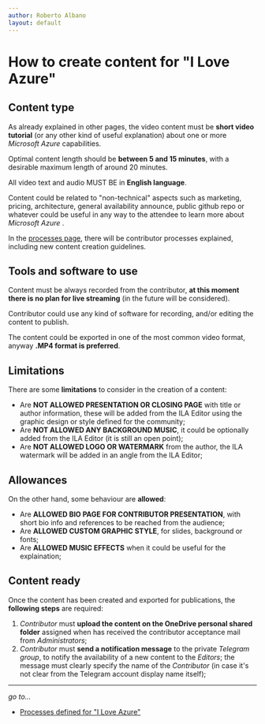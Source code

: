 ```yaml
---
author: Roberto Albano
layout: default
---
```

# How to create content for "I Love Azure"

## Content type

As already explained in other pages, the video content must be **short video tutorial** (or any other kind of useful explanation) about one or more *Microsoft Azure* capabilities.

Optimal content length should be **between 5 and 15 minutes**, with a desirable maximum length of around 20 minutes.

All video text and audio MUST BE in **English language**.

Content could be related to "non-technical" aspects such as marketing, pricing, architecture, general availability announce, public github repo or whatever could be useful in any way to the attendee to learn more about *Microsoft Azure* .

In the [processes page](processes.html), there will be contributor processes explained, including new content creation guidelines.

## Tools and software to use

Content must be always recorded from the contributor, **at this moment there is no plan for live streaming** (in the future will be considered).

Contributor could use any kind of software for recording, and/or editing the content to publish.

The content could be exported in one of the most common video format, anyway **.MP4 format is preferred**.

## Limitations

There are some **limitations** to consider in the creation of a content:

- Are **NOT ALLOWED PRESENTATION OR CLOSING PAGE** with title or author information, these will be added from the ILA Editor using the graphic design or style defined for the community;
- Are **NOT ALLOWED ANY BACKGROUND MUSIC**, it could be optionally added from the ILA Editor (it is still an open point);
- Are **NOT ALLOWED LOGO OR WATERMARK** from the author, the ILA watermark will be added in an angle from the ILA Editor;

## Allowances

On the other hand, some behaviour are **allowed**:

- Are **ALLOWED BIO PAGE FOR CONTRIBUTOR PRESENTATION**, with short bio info and references to be reached from the audience;
- Are **ALLOWED CUSTOM GRAPHIC STYLE**, for slides, background or fonts;
- Are **ALLOWED MUSIC EFFECTS** when it could be useful for the explaination;

## Content ready

Once the content has been created and exported for publications, the **following steps** are required:

1. *Contributor* must **upload the content on the OneDrive personal shared folder** assigned when has received the contributor acceptance mail from *Administrators*;
2. *Contributor* must **send a notification message** to the private *Telegram group*, to notify the availability of a new content to the *Editors*; the message must clearly specify the name of the *Contributor* (in case it's not clear from the Telegram account display name itself);

---
*go to...*

- [Processes defined for "I Love Azure"](processes.html)
